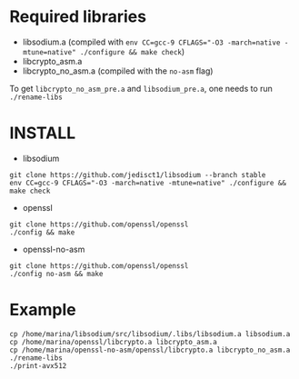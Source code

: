 Required libraries
==================
- libsodium.a (compiled with `env CC=gcc-9 CFLAGS="-O3 -march=native -mtune=native" ./configure && make check`)
- libcrypto_asm.a
- libcrypto_no_asm.a (compiled with the `no-asm` flag)


To get `libcrypto_no_asm_pre.a` and `libsodium_pre.a`, one needs to run `./rename-libs`


INSTALL
=======

- libsodium
```
git clone https://github.com/jedisct1/libsodium --branch stable
env CC=gcc-9 CFLAGS="-O3 -march=native -mtune=native" ./configure && make check
```

- openssl
```
git clone https://github.com/openssl/openssl
./config && make
```

- openssl-no-asm
```
git clone https://github.com/openssl/openssl
./config no-asm && make
```


Example
======
```
cp /home/marina/libsodium/src/libsodium/.libs/libsodium.a libsodium.a
cp /home/marina/openssl/libcrypto.a libcrypto_asm.a
cp /home/marina/openssl-no-asm/openssl/libcrypto.a libcrypto_no_asm.a
./rename-libs
./print-avx512
```
